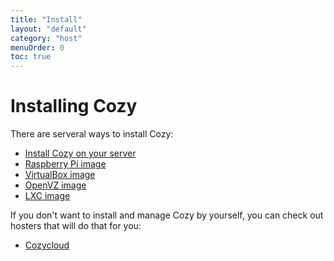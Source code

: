 ```yaml
---
title: "Install"
layout: "default"
category: "host"
menuOrder: 0
toc: true
---
```


# Installing Cozy

There are serveral ways to install Cozy:

* [Install Cozy on your server](/host/install/self-hosting.html)
* [Raspberry Pi image](/host/install/raspberry.html)
* [VirtualBox image](/host/install/virtualbox.html)
* [OpenVZ image](/host/install/openvz.html)
* [LXC image](/host/install/lxc.html)

If you don't want to install and manage Cozy by yourself, you can check out hosters that will do that for you:

* [Cozycloud](https://cozycloud.cc)

